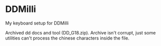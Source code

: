 # DDMilli
My keyboard setup for DDMilli

Archived dd docs and tool (DD_G18.zip). Archive isn't corrupt, just some utilities can't process the chinese characters inside the file.
